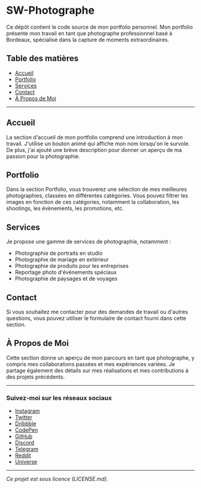 ﻿# SW-Photographe

Ce dépôt contient le code source de mon portfolio personnel. Mon portfolio présente mon travail en tant que photographe professionnel basé à Bordeaux, spécialisé dans la capture de moments extraordinaires.

## Table des matières
- [Accueil](#accueil)
- [Portfolio](#portfolio)
- [Services](#services)
- [Contact](#contact)
- [À Propos de Moi](#a-propos)

---

## Accueil
La section d'accueil de mon portfolio comprend une introduction à mon travail. J'utilise un bouton animé qui affiche mon nom lorsqu'on le survole. De plus, j'ai ajouté une brève description pour donner un aperçu de ma passion pour la photographie.

## Portfolio
Dans la section Portfolio, vous trouverez une sélection de mes meilleures photographies, classées en différentes catégories. Vous pouvez filtrer les images en fonction de ces catégories, notamment la collaboration, les shootings, les évènements, les promotions, etc.

## Services
Je propose une gamme de services de photographie, notamment :
- Photographie de portraits en studio
- Photographie de mariage en extérieur
- Photographie de produits pour les entreprises
- Reportage photo d'événements spéciaux
- Photographie de paysages et de voyages

## Contact
Si vous souhaitez me contacter pour des demandes de travail ou d'autres questions, vous pouvez utiliser le formulaire de contact fourni dans cette section.

## À Propos de Moi
Cette section donne un aperçu de mon parcours en tant que photographe, y compris mes collaborations passées et mes expériences variées. Je partage également des détails sur mes réalisations et mes contributions à des projets précédents.

---

### Suivez-moi sur les réseaux sociaux
- [Instagram](#)
- [Twitter](#)
- [Dribbble](#)
- [CodePen](#)
- [GitHub](#)
- [Discord](#)
- [Telegram](#)
- [Reddit](#)
- [Universe](#)

---

*Ce projet est sous licence (LICENSE.md).*
